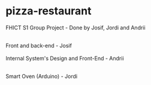 # pizza-restaurant
FHICT S1 Group Project - Done by Josif, Jordi and Andrii

<br>
Front and back-end - Josif

<br>
<br>
Internal System's Design and Front-End - Andrii
<br>
<br>


Smart Oven (Arduino) - Jordi
